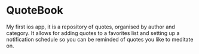 # QuoteBook
My first ios app, it is a repository of quotes, organised by author and category. It allows for adding quotes to a favorites list and setting up a notification schedule so you can be reminded of quotes you like to meditate on.
